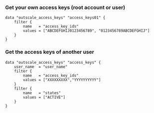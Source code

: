 ### Get your own access keys (root account or user)

```hcl
data "outscale_access_keys" "access_keys01" { 
    filter {
        name   = "access_key_ids"
        values = ["ABCDEFGHIJ0123456789", "0123456789ABCDEFGHIJ"]
    }
}
```

### Get the access keys of another user

```hcl
data "outscale_access_keys" "access_keys" {
    user_name  = "user_name"
    filter {
        name   = "access_key_ids"
        values = ["XXXXXXXXX","YYYYYYYYYY"]
    }
    filter {
        name   = "states"
        values = ["ACTIVE"]
    }
}
```
